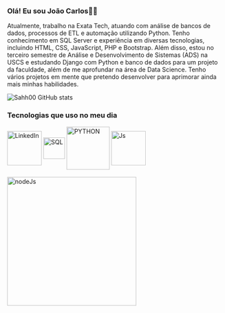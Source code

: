 ### Olá! Eu sou João Carlos🖖🏻
Atualmente, trabalho na Exata Tech, atuando com análise de bancos de dados, processos de ETL e automação utilizando Python. Tenho conhecimento em SQL Server e experiência em diversas tecnologias, incluindo HTML, CSS, JavaScript, PHP e Bootstrap. Além disso, estou no terceiro semestre de Análise e Desenvolvimento de Sistemas (ADS) na USCS e estudando Django com Python e banco de dados para um projeto da faculdade, além de me aprofundar na área de Data Science. Tenho vários projetos em mente que pretendo desenvolver para aprimorar ainda mais minhas habilidades.


![Sahh00 GitHub stats](https://github-readme-stats.vercel.app/api?username=Sahh00&show_icons=true&theme=radical)


### Tecnologias que uso no meu dia

<div style="display: inline_block">
  <img align="center" alt="LinkedIn" src="https://img.shields.io/badge/LinkedIn-0077B5?style=for-the-badge&logo=linkedin&logoColor=white" width="80">
  <img align="center" alt="SQL" src="https://img.icons8.com/?size=100&id=J6kCaRLsTgp2&format=png&color=000000" width="50">
  <img align="center" alt="PYTHON" src="https://img.icons8.com/?size=100&id=175OE5UkXPAk&format=png&color=000000" width="100">
  <img align="center" alt="Js" src="https://img.shields.io/badge/JavaScript-323330?style=for-the-badge&logo=javascript&logoColor=F7DF1E" width="80">
</div>
<br/>
<div>
  <img align="center" alt="nodeJs" src="https://github-readme-stats.vercel.app/api/top-langs/?username=Sahh00&layout=pie" width="300">
</div>
